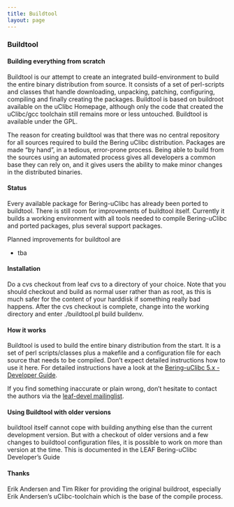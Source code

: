 ```yaml
---
title: Buildtool
layout: page
---
```

### Buildtool

#### Building everything from scratch

Buildtool is our attempt to create an integrated build-environment to
build the entire binary distribution from source. It consists of a set
of perl-scripts and classes that handle downloading, unpacking,
patching, configuring, compiling and finally creating the packages.
Buildtool is based on buildroot available on the uClibc Homepage,
although only the code that created the uClibc/gcc toolchain still
remains more or less untouched. Buildtool is available under the GPL.

The reason for creating buildtool was that there was no central
repository for all sources required to build the Bering uClibc
distribution. Packages are made “by hand”, in a tedious, error-prone
process. Being able to build from the sources using an automated process
gives all developers a common base they can rely on, and it gives users
the ability to make minor changes in the distributed binaries.

#### Status

Every available package for Bering-uClibc has already been ported to
buildtool. There is still room for improvements of buildtool itself.
Currently it builds a working environment with all tools needed to
compile Bering-uClibc and ported packages, plus several support
packages.

Planned improvements for buildtool are

-   tba

#### Installation

Do a cvs checkout from leaf cvs to a directory of your choice. Note that
you should checkout and build as normal user rather than as root, as
this is much safer for the content of your harddisk if something really
bad happens. After the cvs checkout is complete, change into the working
directory and enter ./buildtool.pl build buildenv.

#### How it works

Buildtool is used to build the entire binary distribution from the
start. It is a set of perl scripts/classes plus a makefile and a
configuration file for each source that needs to be compiled. Don’t
expect detailed instructions how to use it here. For detailed
instructions have a look at the [Bering-uClibc 5.x - Developer Guide][].

If you find something inaccurate or plain wrong, don’t hesitate to
contact the authors via the [leaf-devel mailinglist][].

#### Using Buildtool with older versions

buildtool itself cannot cope with building anything else than the
current development version. But with a checkout of older versions and a
few changes to buildtool configuration files, it is possible to work on
more than version at the time. This is documented in the LEAF
Bering-uClibc Developer’s Guide

#### Thanks

Erik Andersen and Tim Riker for providing the original buildroot,
especially Erik Andersen’s uClibc-toolchain which is the base of the
compile process.

[Bering-uClibc 5.x - Developer Guide]: {{site.buc_wiki_url}}/Bering-uClibc_-_Developer_Guide
[leaf-devel mailinglist]: mailto:leaf-devel@sourceforge.net
